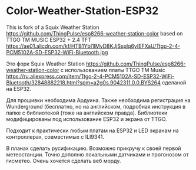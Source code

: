 # Color-Weather-Station-ESP32
  This is fork of a Squix Weather Station 
https://github.com/ThingPulse/esp8266-weather-station-color
  based on TTGO TM MUSIC ESP32 + 2.4 TFT
https://ae01.alicdn.com/kf/HTB1YbI1lMvD8KJjSsplq6yIEFXaU/Ttgo-2-4-PCM5102A-SD-ESP32-WiFi-Bluetooth.jpg

  Это форк Squix Weather Station
https://github.com/ThingPulse/esp8266-weather-station-color
  с использованием платы TTGO TM Music
https://ru.aliexpress.com/item/Ttgo-2-4-PCM5102A-SD-ESP32-WiFi-Bluetooth/32848882218.html?spm=a2g0s.9042311.0.0.BYS264
  cделаной на ESP32. 
  
  Для прошивки необходима Ардуина. Также необходима регистрация на Wunderground (бесплатно, но на английском, подробная инструкция в папке с библиотекой (тоже на английском правда). Библиотеки модифицированы под использование ESP32 и экрана от ТТGO. 
  
  Подходит к практически любым платам на ESP32 и LED экранам на контроллерах, совместимых с ILI9341.
  
  В планах сделать русификацию. Возможно прикручу к своей первой метеостанции. Точно дополню локальными датчиками и прогонозом от гиcметео. Очень хочется сделать веб морду.
